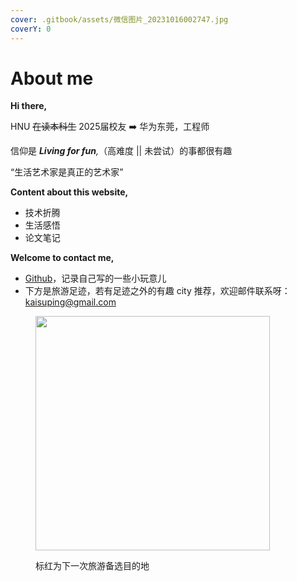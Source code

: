 ```yaml
---
cover: .gitbook/assets/微信图片_20231016002747.jpg
coverY: 0
---
```


# About me

**Hi there,**

HNU ~~在读本科生~~ 2025届校友 ➡️ 华为东莞，工程师

信仰是 _**Living for fun**,_（高难度 || 未尝试）的事都很有趣

“生活艺术家是真正的艺术家”



**Content about this website,**

* 技术折腾
* 生活感悟
* 论文笔记



**Welcome to contact me,**

* [Github](https://github.com/955xiaoSu)，记录自己写的一些小玩意儿
* 下方是旅游足迹，若有足迹之外的有趣 city 推荐，欢迎邮件联系呀：[kaisuping@gmail.com](mailto:kaisuping@gmail.com)

<figure><img src=".gitbook/assets/map.png" alt="" width="375"><figcaption><p>标红为下一次旅游备选目的地</p></figcaption></figure>
